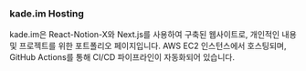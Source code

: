### kade.im Hosting
kade.im은 React-Notion-X와 Next.js를 사용하여 구축된 웹사이트로, 개인적인 내용 및 프로젝트를 위한 포트폴리오 페이지입니다. AWS EC2 인스턴스에서 호스팅되며, GitHub Actions를 통해 CI/CD 파이프라인이 자동화되어 있습니다.
